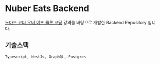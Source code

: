 # Nuber Eats Backend

[노마드 코더 우버 이츠 클론 코딩](https://nomadcoders.co/nuber-eats/lobby) 강의를 바탕으로 개발한 Backend Repository 입니다.

## 기술스택
`Typescript, NestJs, GraphQL, Postgres`
